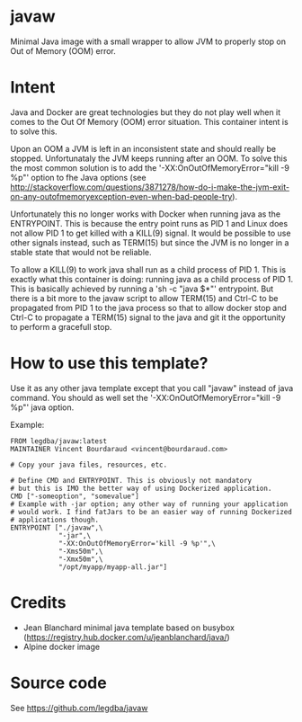 # javaw
Minimal Java image with a small wrapper to allow JVM to properly stop on Out of Memory (OOM) error.

# Intent
Java and Docker are great technologies but they do not play well when it comes to the Out Of Memory (OOM)
error situation. This container intent is to solve this.

Upon an OOM a JVM is left in an inconsistent state and should really be stopped. Unfortunataly the JVM
keeps running after an OOM. To solve this the most common solution is to add the '-XX:OnOutOfMemoryError="kill -9 %p"'
option to fhe Java options (see http://stackoverflow.com/questions/3871278/how-do-i-make-the-jvm-exit-on-any-outofmemoryexception-even-when-bad-people-try).

Unfortunately this no longer works with Docker when running java as the ENTRYPOINT. This is because the entry point runs as PID 1
and Linux does not allow PID 1 to get killed with a KILL(9) signal. It would be possible to use other signals instead, such as TERM(15)
but since the JVM is no longer in a stable state that would not be reliable.

To allow a KILL(9) to work java shall run as a child process of PID 1. This is exactly what this container is doing: running java as a child
process of PID 1. This is basically achieved by running a 'sh -c "java $*"' entrypoint. But there is a bit more to the javaw script to
allow TERM(15) and Ctrl-C to be propagated from PID 1 to the java process so that to allow docker stop and Ctrl-C to propagate a TERM(15)
signal to the java and git it the opportunity to perform a gracefull stop.

# How to use this template?
Use it as any other java template except that you call "javaw" instead of java command.
You should as well set the '-XX:OnOutOfMemoryError="kill -9 %p"' java option.

Example:
```
FROM legdba/javaw:latest
MAINTAINER Vincent Bourdaraud <vincent@bourdaraud.com>

# Copy your java files, resources, etc.

# Define CMD and ENTRYPOINT. This is obviously not mandatory
# but this is IMO the better way of using Dockerized application.
CMD ["-someoption", "somevalue"]
# Example with -jar option; any other way of running your application
# would work. I find fatJars to be an easier way of running Dockerized
# applications though.
ENTRYPOINT ["./javaw",\
            "-jar",\
            "-XX:OnOutOfMemoryError='kill -9 %p'",\
            "-Xms50m",\
            "-Xmx50m",\
            "/opt/myapp/myapp-all.jar"]
```

# Credits
* Jean Blanchard minimal java template based on busybox (https://registry.hub.docker.com/u/jeanblanchard/java/)
* Alpine docker image

# Source code
See https://github.com/legdba/javaw
